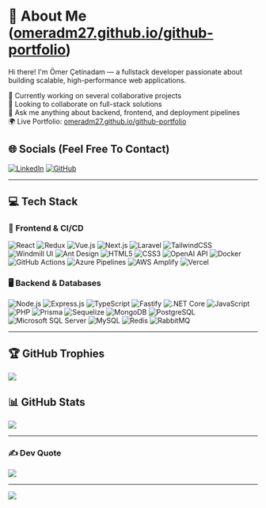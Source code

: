 # 💫 About Me ([omeradm27.github.io/github-portfolio](https://omeradm27.github.io/github-portfolio))
Hi there! I'm Ömer Çetinadam — a fullstack developer passionate about building scalable, high-performance web applications.

🔭 Currently working on several collaborative projects  
👯 Looking to collaborate on full-stack solutions  
💬 Ask me anything about backend, frontend, and deployment pipelines  
🌍 Live Portfolio: [omeradm27.github.io/github-portfolio](https://omeradm27.github.io/github-portfolio)

## 🌐 Socials (Feel Free To Contact)
[![LinkedIn](https://img.shields.io/badge/LinkedIn-%230077B5.svg?logo=linkedin&logoColor=white)](https://linkedin.com/in/omer-cetinadam)  [![GitHub](https://img.shields.io/badge/GitHub-%2312100E.svg?logo=github&logoColor=white)](https://github.com/omeradm27)

---

## 💻 Tech Stack

### 🔧 Frontend & CI/CD
![React](https://img.shields.io/badge/react-%2320232a.svg?style=for-the-badge&logo=react)  ![Redux](https://img.shields.io/badge/redux-%23593d88.svg?style=for-the-badge&logo=redux&logoColor=white)  ![Vue.js](https://img.shields.io/badge/vue.js-%2335495e.svg?style=for-the-badge&logo=vuedotjs&logoColor=4FC08D)  ![Next.js](https://img.shields.io/badge/Next-black?style=for-the-badge&logo=next.js&logoColor=white)  ![Laravel](https://img.shields.io/badge/Laravel-%23FF2D20.svg?style=for-the-badge&logo=laravel&logoColor=white)  ![TailwindCSS](https://img.shields.io/badge/Tailwind-%2338B2AC.svg?style=for-the-badge&logo=tailwind-css)  ![Windmill UI](https://img.shields.io/badge/WindmillCSS-%23000000.svg?style=for-the-badge&logo=tailwind-css&logoColor=white)  ![Ant Design](https://img.shields.io/badge/AntDesign-%230170FE.svg?style=for-the-badge&logo=ant-design&logoColor=white)  ![HTML5](https://img.shields.io/badge/html5-%23E34F26.svg?style=for-the-badge&logo=html5&logoColor=white)  ![CSS3](https://img.shields.io/badge/css3-%231572B6.svg?style=for-the-badge&logo=css3&logoColor=white)  ![OpenAI API](https://img.shields.io/badge/OpenAI-%234150B9.svg?style=for-the-badge&logo=openai&logoColor=white)  ![Docker](https://img.shields.io/badge/docker-%230db7ed.svg?style=for-the-badge&logo=docker&logoColor=white)  ![GitHub Actions](https://img.shields.io/badge/GitHub_Actions-%232671E5.svg?style=for-the-badge&logo=github-actions&logoColor=white)  ![Azure Pipelines](https://img.shields.io/badge/Azure_Pipelines-%230073C7.svg?style=for-the-badge&logo=azure-pipelines&logoColor=white)  ![AWS Amplify](https://img.shields.io/badge/AWS_Amplify-%23FF9900.svg?style=for-the-badge&logo=aws-amplify&logoColor=white)  ![Vercel](https://img.shields.io/badge/Vercel-%23000000.svg?style=for-the-badge&logo=vercel&logoColor=white)

### 🖥️ Backend & Databases
![Node.js](https://img.shields.io/badge/Node.js-%23339933.svg?style=for-the-badge&logo=node.js&logoColor=white)  ![Express.js](https://img.shields.io/badge/Express-%23000000.svg?style=for-the-badge&logo=express&logoColor=white)  ![TypeScript](https://img.shields.io/badge/TypeScript-%23007ACC.svg?style=for-the-badge&logo=typescript&logoColor=white)  ![Fastify](https://img.shields.io/badge/Fastify-%23000000.svg?style=for-the-badge&logo=fastify&logoColor=white)  ![.NET Core](https://img.shields.io/badge/.NET-%23512BD4.svg?style=for-the-badge&logo=dotnet&logoColor=white)  ![JavaScript](https://img.shields.io/badge/JavaScript-%23F7DF1E.svg?style=for-the-badge&logo=javascript&logoColor=black)  ![PHP](https://img.shields.io/badge/PHP-%23777BB4.svg?style=for-the-badge&logo=php&logoColor=white)  ![Prisma](https://img.shields.io/badge/Prisma-3982CE.svg?style=for-the-badge&logo=prisma&logoColor=white)  ![Sequelize](https://img.shields.io/badge/Sequelize-52B0E7.svg?style=for-the-badge&logo=sequelize&logoColor=white)  ![MongoDB](https://img.shields.io/badge/MongoDB-%2347A248.svg?style=for-the-badge&logo=mongodb&logoColor=white)  ![PostgreSQL](https://img.shields.io/badge/PostgreSQL-%23316192.svg?style=for-the-badge&logo=postgresql&logoColor=white)  ![Microsoft SQL Server](https://img.shields.io/badge/MSSQL-%230073C7.svg?style=for-the-badge&logo=microsoftsqlserver&logoColor=white)  ![MySQL](https://img.shields.io/badge/MySQL-%2300f.svg?style=for-the-badge&logo=mysql&logoColor=white)  ![Redis](https://img.shields.io/badge/Redis-%23DD0031.svg?style=for-the-badge&logo=redis&logoColor=white)  ![RabbitMQ](https://img.shields.io/badge/RabbitMQ-%23FF6600.svg?style=for-the-badge&logo=rabbitmq&logoColor=white)

---

## 🏆 GitHub Trophies
![](https://github-profile-trophy.vercel.app/?username=omeradm27&theme=radical&no-frame=false&no-bg=false&margin-w=4)

## 📊 GitHub Stats
![](https://github-readme-stats.vercel.app/api?username=omeradm27&show_icons=true&theme=merko)

---

### ✍️ Dev Quote
![](https://quotes-github-readme.vercel.app/api?type=horizontal&theme=radical)

---

[![](https://visitcount.itsvg.in/api?id=omeradm27&icon=0&color=10)](https://visitcount.itsvg.in)
